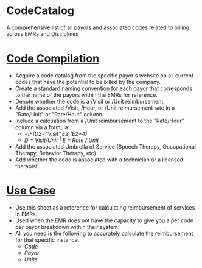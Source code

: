 # CodeCatalog
A comprehensive list of all payors and associated codes related to billing across EMRs and Disciplines 

# <ins>Code Compilation</ins>
- Acquire a code catalog from the specific payor's website on all current codes that have the potential to be billed by the company.
- Create a standard naming convention for each payor that corresponds to the name of the payors within the EMRs for reference.
- Denote whether the code is a /Visit or /Unit reimbursement. 
- Add the associated /Visit, /Hour, or /Unit reimursement rate in a "Rate/Unit" or "Rate/Hour" column.
- Include a calcuation from a /Unit reimbursement to the "Rate/Hour" column via a formula:
  - _=IF(D2="Visit",E2,(E2*4)_
  - _D = Visit/Unit | E = Rate / Unit_
- Add the associated Umbrella of Service (Speech Therapy, Occupational Therapy, Behavior Therapy, etc)
- Add whether the code is associated with a technician or a licensed therapist.

# <ins>Use Case</ins>
- Use this sheet as a reference for calculating reimbursement of services in EMRs.
- Used when the EMR does not have the capacity to give you a per code per payor breakdown within their system.
- All you need is the following to accurately calculate the reimbursement for that specific instance.
  - _Code_
  - _Payor_
  - _Units_

